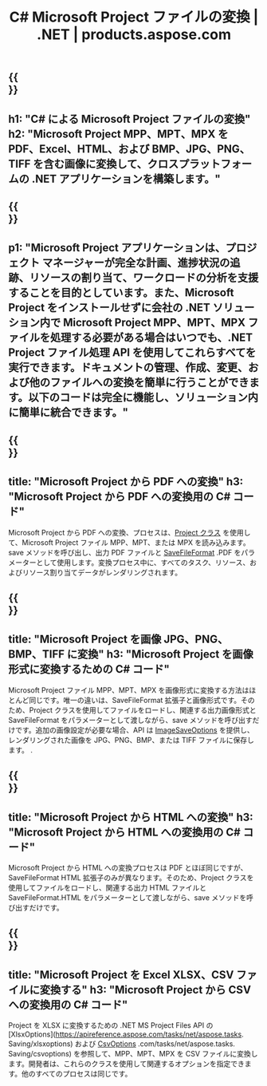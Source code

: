﻿---
translation: true
template: /templates/conversion_net.md
title: C# Microsoft Project ファイルの変換 | .NET | products.aspose.com
url: /net/conversion/
description: Microsoft Project MPP MPT MPX を PDF HTML Excel および画像 JPG PNG BMP TIFF に変換するには、.NET ライブラリを介して数行の C# コードを使用します。
keywords: タスク変換 api .net、タスク変換 api .net、タスク コンバーター c# 統合
family: tasks
platformtag: net
feature: conversion
---

{{<section banner>}}
---
h1: "C# による Microsoft Project ファイルの変換"
h2: "Microsoft Project MPP、MPT、MPX を PDF、Excel、HTML、および BMP、JPG、PNG、TIFF を含む画像に変換して、クロスプラットフォームの .NET アプリケーションを構築します。"
---

{{<section overview>}}
---
p1: "Microsoft Project アプリケーションは、プロジェクト マネージャーが完全な計画、進捗状況の追跡、リソースの割り当て、ワークロードの分析を支援することを目的としています。また、Microsoft Project をインストールせずに会社の .NET ソリューション内で Microsoft Project MPP、MPT、MPX ファイルを処理する必要がある場合はいつでも、.NET Project ファイル処理 API を使用してこれらすべてを実行できます。ドキュメントの管理、作成、変更、および他のファイルへの変換を簡単に行うことができます。以下のコードは完全に機能し、ソリューション内に簡単に統合できます。"
---

{{<section feature1>}}
---
title: "Microsoft Project から PDF への変換"
h3: "Microsoft Project から PDF への変換用の C# コード"
---
Microsoft Project から PDF への変換、プロセスは、[Project クラス](https://apireference.aspose.com/tasks/net/aspose.tasks/project) を使用して、Microsoft Project ファイル MPP、MPT、または MPX を読み込みます。 save メソッドを呼び出し、出力 PDF ファイルと [SaveFileFormat](https://apireference.aspose.com/tasks/net/aspose.tasks.Saving/savefileformat) .PDF をパラメーターとして使用します。変換プロセス中に、すべてのタスク、リソース、およびリソース割り当てデータがレンダリングされます。

{{<section feature2>}}
---
title: "Microsoft Project を画像 JPG、PNG、BMP、TIFF に変換"
h3: "Microsoft Project を画像形式に変換するための C# コード"
---

Microsoft Project ファイル MPP、MPT、MPX を画像形式に変換する方法はほとんど同じです。唯一の違いは、SaveFileFormat 拡張子と画像形式です。そのため、Project クラスを使用してファイルをロードし、関連する出力画像形式と SaveFileFormat をパラメーターとして渡しながら、save メソッドを呼び出すだけです。追加の画像設定が必要な場合、API は [ImageSaveOptions](https://apireference.aspose.com/tasks/net/aspose.tasks.Saving/imagesaveoptions) を提供し、レンダリングされた画像を JPG、PNG、BMP、または TIFF ファイルに保存します。 .

{{<section feature3>}}
---
title: "Microsoft Project から HTML への変換"
h3: "Microsoft Project から HTML への変換用の C# コード"
---

Microsoft Project から HTML への変換プロセスは PDF とほぼ同じですが、SaveFileFormat HTML 拡張子のみが異なります。そのため、Project クラスを使用してファイルをロードし、関連する出力 HTML ファイルと SaveFileFormat.HTML をパラメーターとして渡しながら、save メソッドを呼び出すだけです。

{{<section feature4>}}
---
title: "Microsoft Project を Excel XLSX、CSV ファイルに変換する"
h3: "Microsoft Project から CSV への変換用の C# コード"
---

Project を XLSX に変換するための .NET MS Project Files API の [XlsxOptions](https://apireference.aspose.com/tasks/net/aspose.tasks. Saving/xlsxoptions) および [CsvOptions](https://apireference.aspose) .com/tasks/net/aspose.tasks. Saving/csvoptions) を参照して、MPP、MPT、MPX を CSV ファイルに変換します。開発者は、これらのクラスを使用して関連するオプションを指定できます。他のすべてのプロセスは同じです。
